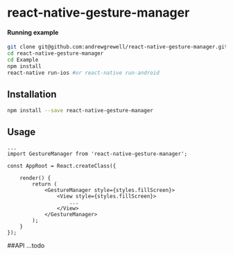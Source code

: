 # react-native-gesture-manager


#### Running example
```bash
git clone git@github.com:andrewgrewell/react-native-gesture-manager.git
cd react-native-gesture-manager
cd Example
npm install
react-native run-ios #or react-native run-android
```

## Installation
```bash
npm install --save react-native-gesture-manager
```

## Usage
```
...
import GestureManager from 'react-native-gesture-manager';

const AppRoot = React.createClass({
    
    render() {
        return (
            <GestureManager style={styles.fillScreen}>
                <View style={styles.fillScreen}>
                    ...
                </View>
            </GestureManager>
        );
    }
});
```

##API
...todo
